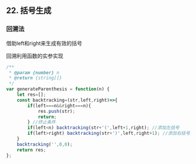 ## 22. 括号生成

### 回溯法

借助left和right来生成有效的括号

回溯利用函数的实参实现

```javascript
/**
 * @param {number} n
 * @return {string[]}
 */
var generateParenthesis = function(n) {
    let res=[];
    const backtracking=(str,left,right)=>{
        if(left===n&&right===n){
            res.push(str);
            return;
        } //终止条件
        if(left<n) backtracking(str+'(',left+1,right); //添加左括号
        if(left>right) backtracking(str+')',left,right+1); //添加右括号
    }
    backtracking('',0,0);
    return res;
};
```

